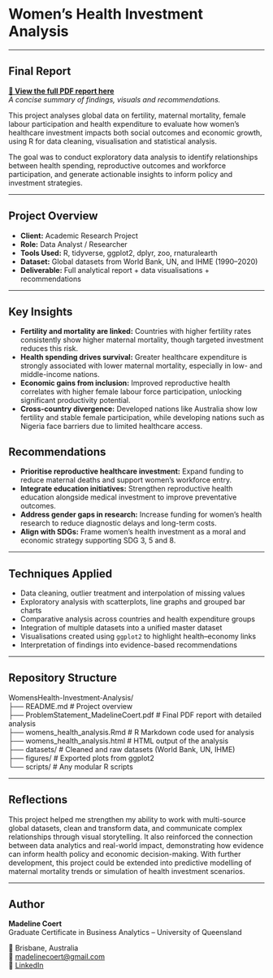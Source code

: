 # Women’s Health Investment Analysis
---

## Final Report
**[🔗 View the full PDF report here](ProblemStatement_MadelineCoert.pdf)**  
*A concise summary of findings, visuals and recommendations.*

This project analyses global data on fertility, maternal mortality, female labour participation and health expenditure to evaluate how women’s healthcare investment impacts both social outcomes and economic growth, using R for data cleaning, visualisation and statistical analysis.  

The goal was to conduct exploratory data analysis to identify relationships between health spending, reproductive outcomes and workforce participation, and generate actionable insights to inform policy and investment strategies.  

---

## Project Overview

- **Client:** Academic Research Project  
- **Role:** Data Analyst / Researcher  
- **Tools Used:** R, tidyverse, ggplot2, dplyr, zoo, rnaturalearth  
- **Dataset:** Global datasets from World Bank, UN, and IHME (1990–2020)  
- **Deliverable:** Full analytical report + data visualisations + recommendations  

---

## Key Insights
- **Fertility and mortality are linked:** Countries with higher fertility rates consistently show higher maternal mortality, though targeted investment reduces this risk.  
- **Health spending drives survival:** Greater healthcare expenditure is strongly associated with lower maternal mortality, especially in low- and middle-income nations.  
- **Economic gains from inclusion:** Improved reproductive health correlates with higher female labour force participation, unlocking significant productivity potential.  
- **Cross-country divergence:** Developed nations like Australia show low fertility and stable female participation, while developing nations such as Nigeria face barriers due to limited healthcare access.  

## Recommendations
- **Prioritise reproductive healthcare investment:** Expand funding to reduce maternal deaths and support women’s workforce entry.  
- **Integrate education initiatives:** Strengthen reproductive health education alongside medical investment to improve preventative outcomes.  
- **Address gender gaps in research:** Increase funding for women’s health research to reduce diagnostic delays and long-term costs.  
- **Align with SDGs:** Frame women’s health investment as a moral and economic strategy supporting SDG 3, 5 and 8.  

---

## Techniques Applied

- Data cleaning, outlier treatment and interpolation of missing values  
- Exploratory analysis with scatterplots, line graphs and grouped bar charts  
- Comparative analysis across countries and health expenditure groups  
- Integration of multiple datasets into a unified master dataset  
- Visualisations created using `ggplot2` to highlight health–economy links  
- Interpretation of findings into evidence-based recommendations  

---

## Repository Structure

WomensHealth-Investment-Analysis/  
├── README.md # Project overview  
├── ProblemStatement_MadelineCoert.pdf # Final PDF report with detailed analysis  
├── womens_health_analysis.Rmd # R Markdown code used for analysis  
├── womens_health_analysis.html # HTML output of the analysis  
├── datasets/ # Cleaned and raw datasets (World Bank, UN, IHME)  
├── figures/ # Exported plots from ggplot2  
└── scripts/ # Any modular R scripts  

---

## Reflections

This project helped me strengthen my ability to work with multi-source global datasets, clean and transform data, and communicate complex relationships through visual storytelling. It also reinforced the connection between data analytics and real-world impact, demonstrating how evidence can inform health policy and economic decision-making. With further development, this project could be extended into predictive modelling of maternal mortality trends or simulation of health investment scenarios.  

---

## Author

**Madeline Coert**  
Graduate Certificate in Business Analytics – University of Queensland  

📍 Brisbane, Australia  
📧 madelinecoert@gmail.com  
🔗 [LinkedIn](https://www.linkedin.com/in/madeline-coert-546667309)  
